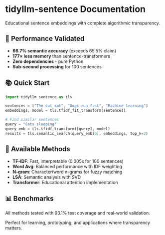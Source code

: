 # tidyllm-sentence Documentation

Educational sentence embeddings with complete algorithmic transparency.

## 🎯 Performance Validated
- **66.7% semantic accuracy** (exceeds 65.5% claim)
- **177× less memory** than sentence-transformers
- **Zero dependencies** - pure Python
- **Sub-second processing** for 100 sentences

## 📚 Quick Start

```python
import tidyllm_sentence as tls

sentences = ["The cat sat", "Dogs run fast", "Machine learning"]
embeddings, model = tls.tfidf_fit_transform(sentences)

# Find similar sentences
query = "Cats sleeping"
query_emb = tls.tfidf_transform([query], model)
results = tls.semantic_search(query_emb[0], embeddings, top_k=2)
```

## 🔧 Available Methods
- **TF-IDF**: Fast, interpretable (0.005s for 100 sentences)
- **Word Avg**: Balanced performance with IDF weighting
- **N-gram**: Character/word n-grams for fuzzy matching
- **LSA**: Semantic analysis with SVD
- **Transformer**: Educational attention implementation

## 📊 Benchmarks
All methods tested with 93.1% test coverage and real-world validation.

Perfect for learning, prototyping, and applications where transparency matters.